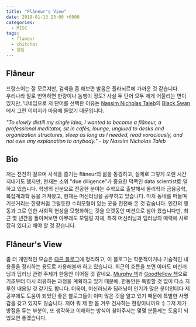 ```yaml
---
title: "Flâneur's View"
date: 2019-01-13 23:00 +0900
categories: 
  - MISC
tags:
  - flaneur
  - chitchat
  - 잡담
---
```


## Flâneur
프랑스어는 잘 모르지만, 검색을 좀 해보면 발음은 플라뇌르에 가까운 것 같습니다.  
우리나라 말로 번역하면 한량이나 놈팽이 정도? 사실 두 단어 모두 제게 어울리는 면이 있지만, 닉네임으로 저 단어를 선택한 이유는 [Nassim Nicholas Taleb](https://en.wikipedia.org/wiki/Nassim_Nicholas_Taleb)의 [Black Swan](https://search.daum.net/search?w=bookpage&bookId=1313424&tab=introduction&DA=LB2&q=%EB%B8%94%EB%9E%99%EC%8A%A4%EC%99%84)에서 그린 이미지가 마음에 들었기 때문입니다. 

*"To slowly distill my single idea, I wanted to become a flâneur, a professional meditator, sit in cafés, lounge, unglued to desks and organization structures, sleep as long as I needed, read voraciously, and not owe any explanation to anybody." - by Nassim Nicholas Taleb*

## Bio
저는 천천히 걸으며 사색을 즐기는 flâneur의 삶을 동경하고, 실제로 그렇게 오랜 시간 지내기도 했지만, 현재는 소위 "due diligence"가 중요한 덕목인 data scientist로 일하고 있습니다. 학생의 신분으로 전공한 분야는 수학으로 출발해서 물리학과 금융공학, 복잡계과학 등을 거쳐왔고, 현재는 머신러닝을 공부하고 있습니다. 마치 동네를 떠돌며 기웃거리는 한량처럼 그럴듯한 수리모형이 있는 곳을 전전해 온 것 같습니다. 인간의 행동과 그로 인한 사회적 현상을 모형화하는 것을 오랫동안 미션으로 삼아 왔습니다만, 최근 몇 년간을 돌이켜보면 아무래도 모델링 자체, 특히 머신러닝과 딥러닝의 매력에 사로잡혀 있다고 해야 할 것 같습니다. 

## Flâneur's View
좀 더 개인적인 모습은 [다른 블로그](http://leflaneur.tistory.com/)에 정리하고, 이 블로그는 학문적이거나 기술적인 내용들을 정리하는 용도로 사용해볼까 하고 있습니다. 최근의 흐름을 보면 아마도 머신러닝과 딥러닝 관련 주제가 한동안 이어질 것 같네요. [Murphy 책](https://mitpress.mit.edu/books/machine-learning-1)과 [Goodfellow 책](https://www.deeplearningbook.org/)으로 기초부터 다시 리뷰하는 과정을 계획하고 있기 때문에, 한동안은 특별할 것 없이 다소 지루한 내용일 것 같기도 합니다. 더욱이, 머신러닝과 딥러닝이 인기가 많은 분야인데다 제 공부에도 도움이 되었던 좋은 블로그들이 이미 많은 것을 알고 있기 때문에 특별한 사명감을 갖고 있지도 않습니다. 저야 뭐 제 한 몸 겨우 건사하는 한량이니까요 :) 그저 제가 방점을 두는 부분이, 또 생각하고 이해하는 방식이 찾아주시는 몇몇 분들께는 도움이 되었으면 좋겠습니다. 
